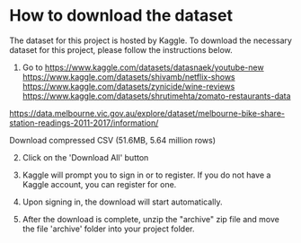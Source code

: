 # How to download the dataset

The dataset for this project is hosted by Kaggle. To download the necessary dataset for this project, please follow the instructions below.

1. Go to https://www.kaggle.com/datasets/datasnaek/youtube-new
https://www.kaggle.com/datasets/shivamb/netflix-shows
https://www.kaggle.com/datasets/zynicide/wine-reviews
https://www.kaggle.com/datasets/shrutimehta/zomato-restaurants-data

https://data.melbourne.vic.gov.au/explore/dataset/melbourne-bike-share-station-readings-2011-2017/information/

Download compressed CSV (51.6MB, 5.64 million rows)


2. Click on the 'Download All' button

3. Kaggle will prompt you to sign in or to register. If you do not have a Kaggle account, you can register for one.

4. Upon signing in, the download will start automatically.

5. After the download is complete, unzip the "archive" zip file and move the file 'archive' folder into your project folder.
